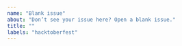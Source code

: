 ```yaml
---
name: "Blank issue"
about: "Don’t see your issue here? Open a blank issue."
title: ""
labels: "hacktoberfest"
---
```


